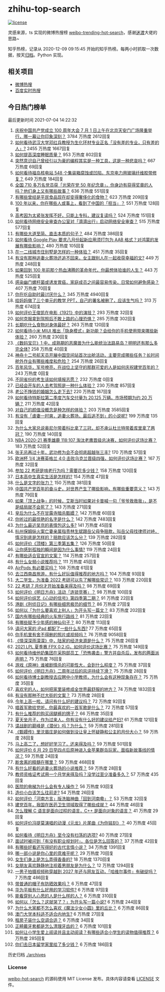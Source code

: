 # zhihu-top-search

[![license](https://img.shields.io/github/license/Arrackisarookie/zhihu-top-search)](https://github.com/Arrackisarookie/zhihu-top-search/blob/master/LICENSE)

灵感来源，ts 实现的微博热搜榜 [weibo-trending-hot-search](https://github.com/justjavac/weibo-trending-hot-search)，感谢[迷渡](https://github.com/justjavac)大佬的思路~

知乎热榜，记录从 2020-12-09 09:15:45 开始的知乎热榜。每两小时抓取一次数据，按天[归档](./archives)。Python 实现。

## 相关项目
+ [微博热搜](https://github.com/Arrackisarookie/weibo-hot-search)
+ [百度实时热搜](https://github.com/Arrackisarookie/baidu-hot-search)

## 今日热门榜单

<!-- Rank Begin -->

最后更新时间 2021-07-04 14:22:32

1. [庆祝中国共产党成立 100 周年大会 7 月 1 日上午在北京天安门广场隆重举行，哪一幕让你印象深刻？](https://www.zhihu.com/question/469219832) 3784 万热度 2612回复
1. [如何看待武汉大学邓红兵教授为生化环材专业正名「没有差的专业，只有差的人」?](https://www.zhihu.com/question/469600953) 2455 万热度 1667回复
1. [如何提高深度睡眠质量？](https://www.zhihu.com/question/21367788) 953 万热度 802回复
1. [突然意识自己曾经引以为豪的编程其实是一种工具，这是一种悲哀吗？](https://www.zhihu.com/question/469223256) 667 万热度 69回复
1. [如何看待福岛核电站 548 个集装箱腐蚀或凹陷，东京电力用玻璃纤维胶带修复？](https://www.zhihu.com/question/469544314) 649 万热度 184回复
1. [全国 710 多万名党员获「光荣在党 50 年纪念章」，你身边有获得奖章的人吗？他们身上又有哪些故事？](https://www.zhihu.com/question/469220759) 636 万热度 551回复
1. [有哪些曾经是平民食品现在却变得奢侈化的食物？](https://www.zhihu.com/question/468524945) 623 万热度 209回复
1. [100 年以来，你在哪些人或事上，看到了中国的「担当」？](https://www.zhihu.com/question/469083054) 551 万热度 128回复
1. [高考因为太紧张发挥不好，只能上专科，建议复读吗？](https://www.zhihu.com/question/468480228) 524 万热度 151回复
1. [如何看待网络安全审查办公室对「滴滴出行」启动网络安全审查？](https://www.zhihu.com/question/469590210) 515 万热度 577回复
1. [有哪些大道至简、直击本质的句子？](https://www.zhihu.com/question/466361764) 484 万热度 386回复
1. [如何看待 Google Play 要求八月份起新应用须打包为 AAB 格式？对鸿蒙的发展有哪些影响？](https://www.zhihu.com/question/469588431) 480 万热度 105回复
1. [在一二线城市住别墅是怎样的一种体验？](https://www.zhihu.com/question/350485995) 451 万热度 35回复
1. [有没有那种追妻火葬场还追不回来，女主跟别人在一起收获幸福的文?](https://www.zhihu.com/question/408254252) 449 万热度 248回复
1. [如果回到 100 年前那个热血沸腾的革命年代，你最想体验谁的人生？](https://www.zhihu.com/question/460118166) 443 万热度 525回复
1. [感染幽门螺杆菌或诱发胃癌，家庭成员之间最容易传染，日常如何避免感染？](https://www.zhihu.com/question/469701438) 407 万热度 70回复
1. [你在吃自助时最讨厌什么？](https://www.zhihu.com/question/63212359) 345 万热度 4940回复
1. [给妈妈做了三个单元的教学 PPT，自己的署名被删了，应该生气吗？](https://www.zhihu.com/question/466380653) 313 万热度 674回复
1. [如何评价王俊凯在电影《1921》中的演技？](https://www.zhihu.com/question/468558447) 293 万热度 32回复
1. [如何克服拿到驾照后不敢上路的心理恐惧？](https://www.zhihu.com/question/378244895) 285 万热度 302回复
1. [长期吃什么食物对身体最好？](https://www.zhihu.com/question/455630164) 263 万热度 120回复
1. [如何看待小米 MIUI 推出「隐身模式」新功能？会给你的手机使用带来哪些新体验？](https://www.zhihu.com/question/469242892) 260 万热度 230回复
1. [《数码宝贝》1 中，成熟期的恶魔兽为什么能统治法路易岛？明明还有那么多完全体?](https://www.zhihu.com/question/37187108) 258 万热度 40回复
1. [神舟十二号航天员开展中国空间站首次出舱活动，主要完成哪些任务？长时间舱外作业有哪些难度和危险？](https://www.zhihu.com/question/469911953) 254 万热度 26回复
1. [百年风华，军号嘹亮，在战位上坚守的那群可爱的人是如何庆祝建党百年的？](https://www.zhihu.com/roundtable/bainianfenghuajunha1) 243 万热度 0回复
1. [不同省份的考生该如何填报志愿？](https://www.zhihu.com/xen/market/university-entrance-exam?svip_utm=weibo1) 232 万热度 0回复
1. [已经会开车的人去考驾照是一种什么体验？](https://www.zhihu.com/question/61195942) 230 万热度 857回复
1. [老公不挣钱的婚姻怎么走下去?](https://www.zhihu.com/question/374704037) 220 万热度 167回复
1. [如何看待特斯拉第二季度汽车交付量为 20.125 万辆，市场预期为约 20 万辆？](https://www.zhihu.com/question/469602719) 211 万热度 42回复
1. [对自己的颜值没概念是种怎样的体验？](https://www.zhihu.com/question/309262006) 203 万热度 3585回复
1. [有没有「虐妻一时爽，追妻火葬场，最后追不到」的小说呢?](https://www.zhihu.com/question/397071668) 199 万热度 135回复
1. [为什么大家总说奥尼尔带着科比拿了三冠，却不承认杜兰特带着库里拿了两冠？](https://www.zhihu.com/question/466820448) 190 万热度 140回复
1. [NBA 2020-21 赛季雄鹿 118:107 淘汰老鹰晋级总决赛，如何评价这场比赛？](https://www.zhihu.com/question/469901211) 183 万热度 52回复
1. [张无忌再过十年，武功修为会不会彻底超越张三丰?](https://www.zhihu.com/question/458327600) 170 万热度 57回复
1. [欧洲杯 1/4 决赛英格兰 4:0 击败乌克兰晋级四强，如何评价这场比赛？](https://www.zhihu.com/question/469893448) 167 万热度 32回复
1. [参加 22 考研是啃老行为吗？需要花多少钱？](https://www.zhihu.com/question/469453406) 158 万热度 120回复
1. [日本高中生真实生活是怎样的?](https://www.zhihu.com/question/358652855) 154 万热度 47回复
1. [什么是文字的张力？](https://www.zhihu.com/question/20815158) 150 万热度 381回复
1. [中国共产党百年的奋斗史，对世界产生了哪些影响，有哪些重要意义？](https://www.zhihu.com/question/469274581) 143 万热度 79回复
1. [如果「顶上战争」的时候，艾斯当时如果对卡普喊一句「爷爷救救我」，是不是结局就不会死了？](https://www.zhihu.com/question/275781764) 143 万热度 271回复
1. [皇后为什么不在甘露寺暗杀甄嬛？](https://www.zhihu.com/question/323782581) 142 万热度 60回复
1. [你听过的最惊艳的名字是什么？](https://www.zhihu.com/question/265694919) 142 万热度 7483回复
1. [为什么最近吴京的表情包这么多?](https://www.zhihu.com/question/459051105) 141 万热度 45回复
1. [杭州保姆纵火案亡妻亲属指责林生斌跟岳父母争赔款，叫岳父母找律师对峙，情况到底是怎样的？赔款应该怎么分？](https://www.zhihu.com/question/469306984) 139 万热度 282回复
1. [如何评价《顶楼》第三季第五集？](https://www.zhihu.com/question/469569647) 126 万热度 50回复
1. [让你感到孤独的瞬间是因为什么事情?](https://www.zhihu.com/question/465940944) 119 万热度 24回复
1. [有哪些适合官宣的文案？](https://www.zhihu.com/question/436157838) 114 万热度 257回复
1. [有什么女频小说推荐吗？](https://www.zhihu.com/question/457795893) 111 万热度 45回复
1. [AirPods 有必要买吗？](https://www.zhihu.com/question/465884888) 108 万热度 61回复
1. [去江西南昌旅游，有什么好玩值得推荐的地方吗？](https://www.zhihu.com/question/348057500) 104 万热度 93回复
1. [大二学生，为准备 2022 考研可以先了解哪些常识？](https://www.zhihu.com/question/400494597) 103 万热度 220回复
1. [22 考研 7 月份才开始准备来得及吗？](https://www.zhihu.com/question/461398813) 98 万热度 69回复
1. [如何评价《明日方舟》活动「连锁竞赛」？](https://www.zhihu.com/question/469569572) 98 万热度 100回复
1. [如何评价综艺《心动的信号》第四季第二期？](https://www.zhihu.com/question/469588792) 91 万热度 22回复
1. [港剧《刑侦日记》有哪些细思极恐的细节？](https://www.zhihu.com/question/465226369) 86 万热度 27回复
1. [如何以「为什么要喜欢上别人」为开头写一篇文？](https://www.zhihu.com/question/443120413) 83 万热度 202回复
1. [国内有哪些经典的火车旅行路线？](https://www.zhihu.com/question/469093965) 81 万热度 22回复
1. [有哪些赋予少年感的神仙句子？](https://www.zhihu.com/question/464697831) 80 万热度 113回复
1. [请问大家的 iPad 都配了一些什么东西?](https://www.zhihu.com/question/441947056) 77 万热度 65回复
1. [你手机里有舍不得删的照片或视频吗？](https://www.zhihu.com/question/312849874) 76 万热度 9058回复
1. [《情深深雨濛濛》中，陆家的经济来源是什么？](https://www.zhihu.com/question/54479741) 75 万热度 26回复
1. [2021 LPL 夏季赛 FPX 0:2 iG，如何评价这场比赛？](https://www.zhihu.com/question/469808758) 75 万热度 149回复
1. [如何看待维他奶集团在采购部员工「恐怖袭击」警方并自杀后，发布的两面派声明？](https://www.zhihu.com/question/469732478) 75 万热度 76回复
1. [游戏《原神》谁被剧情杀的可能性大，会到什么程度？](https://www.zhihu.com/question/466856390) 75 万热度 37回复
1. [如何评价《明日方舟》二周年过后的风评持续下滑？](https://www.zhihu.com/question/469788139) 75 万热度 28回复
1. [如何看待博士副教授去应聘中小学教师，为什么会有这种现象存在？](https://www.zhihu.com/question/469006927) 75 万热度 35回复
1. [喜欢宅的人，如何把家里装修成全世界最舒服的地方？](https://www.zhihu.com/question/35781319) 74 万热度 1832回复
1. [有没有那种不烂大街的文案？](https://www.zhihu.com/question/466067005) 73 万热度 28回复
1. [今年上高一啦，请问有什么好的建议吗？](https://www.zhihu.com/question/467877062) 72 万热度 92回复
1. [唱首军歌给党听，你最喜欢的一首军歌是什么？](https://www.zhihu.com/question/469697834) 72 万热度 57回复
1. [有什么推荐的购买阔腿裤的牌子？](https://www.zhihu.com/question/40872962) 66 万热度 35回复
1. [夏天坐月子，作为过来人，你有没有什么好的建议给产妇?](https://www.zhihu.com/question/460231954) 61 万热度 121回复
1. [谍战剧的巅峰是《潜伏》吗？为什么？](https://www.zhihu.com/question/467430277) 59 万热度 281回复
1. [《甄嬛传》里沈眉庄是如何做到没让皇上怀疑静和公主的月份大小？](https://www.zhihu.com/question/451619488) 59 万热度 28回复
1. [马上高二了，想好好学习了，还来得及吗？](https://www.zhihu.com/question/464340442) 59 万热度 501回复
1. [如何评价 6 月 29 日早四点后原神进入金苹果群岛玩家，面临新故事线的情况？](https://www.zhihu.com/question/468978856) 59 万热度 24回复
1. [断舍离的精髓在哪里？](https://www.zhihu.com/question/25044125) 59 万热度 468回复
1. [有什么好看的追妻火葬场的小说推荐？](https://www.zhihu.com/question/463126197) 59 万热度 28回复
1. [教师资格证考试用一个月学来得及吗？没学过至少准备多久？](https://www.zhihu.com/question/412569772) 57 万热度 435回复
1. [医院的电梯为什么会有专人操作？](https://www.zhihu.com/question/275348817) 56 万热度 93回复
1. [造价小白该怎么往前走?](https://www.zhihu.com/question/459896991) 54 万热度 26回复
1. [如何评价「河南方言」版洗脑神曲「回到河南嘞」？](https://www.zhihu.com/question/469090177) 53 万热度 32回复
1. [建党百年，我国在医药卫生领域取得了哪些成就？](https://www.zhihu.com/question/468756547) 44 万热度 46回复
1. [怎么理解 C 语言是面向过程的语言，C++ 是面向对象的语言？](https://www.zhihu.com/question/24425316) 41 万热度 29回复
1. [如何评价冯提莫演唱的动漫《元龙》片尾曲《为你铭刻》？](https://www.zhihu.com/question/469739572) 40 万热度 45回复
1. [如何看待《明日方舟》至今没有扫荡的选项?](https://www.zhihu.com/question/469337436) 40 万热度 27回复
1. [面试时被问到「有没有职业规划时」，各位是怎么回答的？](https://www.zhihu.com/question/19850945) 37 万热度 42回复
1. [有哪些好看还写得好的古代言情小说？](https://www.zhihu.com/question/305808724) 34 万热度 1391回复
1. [哪一部小说是你心里的意难平呢？](https://www.zhihu.com/question/467675119) 29 万热度 70回复
1. [女生们身上是怎么弄得香香的?](https://www.zhihu.com/question/285951733) 18 万热度 1370回复
1. [女朋友喜欢静静地注视着男朋友是为什么？](https://www.zhihu.com/question/309919749) 12 万热度 1294回复
1. [一男子拍摄视频称穿越到 2027 年还与网友互动，「哈维尔事件」有破绽吗？](https://www.zhihu.com/question/466675842) 7 万热度 486回复
1. [带普通的帽子有防晒效果吗？](https://www.zhihu.com/question/444213755) 6 万热度 47回复
1. [华为平板有什么好用的学习软件?](https://www.zhihu.com/question/310728794) 6 万热度 97回复
1. [能看穿别人心思的人是什么样的人？](https://www.zhihu.com/question/27095943) 6 万热度 310回复
1. [如何以「怎么？这就哭了？」为开头写一篇小说?](https://www.zhihu.com/question/453484837) 6 万热度 244回复
1. [为什么大家都不怎么喜欢《魔法少女小圆》里的丘比？](https://www.zhihu.com/question/37154229) 6 万热度 86回复
1. [澳门大学本科适不适合内地生?](https://www.zhihu.com/question/371477684) 6 万热度 27回复
1. [租房子装什么空调合适？](https://www.zhihu.com/question/456683441) 6 万热度 34回复
1. [正畸戴牙套都是怎么清理牙齿的？](https://www.zhihu.com/question/458630145) 6 万热度 101回复
1. [如何让小学生爱上阅读并且主动阅读？有哪些适合小学生的读物值得推荐？](https://www.zhihu.com/question/20298114) 6 万热度 285回复
1. [你们去日本留学家里给了多少钱？](https://www.zhihu.com/question/349176242) 6 万热度 186回复
<!-- Rank End -->

历史归档 [./archives](./archives)

### License

[weibo-hot-search](https://github.com/Arrackisarookie/zhihu-top-search) 的源码使用 MIT License 发布。具体内容请查看 [LICENSE](./LICENSE) 文件。
